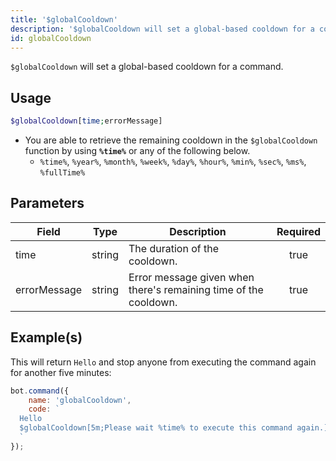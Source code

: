```yaml
---
title: '$globalCooldown'
description: '$globalCooldown will set a global-based cooldown for a command.'
id: globalCooldown
---
```


`$globalCooldown` will set a global-based cooldown for a command.

## Usage

```php
$globalCooldown[time;errorMessage]
```

* You are able to retrieve the remaining cooldown in the `$globalCooldown` function by using **`%time%`** or any of the following below.
    * `%time%`, `%year%`, `%month%`, `%week%`, `%day%`, `%hour%`, `%min%`, `%sec%`, `%ms%`, `%fullTime%`

## Parameters

| Field        | Type   | Description                                                      | Required |
| ------------ | ------ | ---------------------------------------------------------------- |:--------:|
| time         | string | The duration of the cooldown.                                    |   true   |
| errorMessage | string | Error message given when there's remaining time of the cooldown. |   true   |

## Example(s)

This will return `Hello` and stop anyone from executing the command again for another five minutes:

```javascript
bot.command({
    name: 'globalCooldown',
    code: `
  Hello
  $globalCooldown[5m;Please wait %time% to execute this command again.]
  `
});
```
